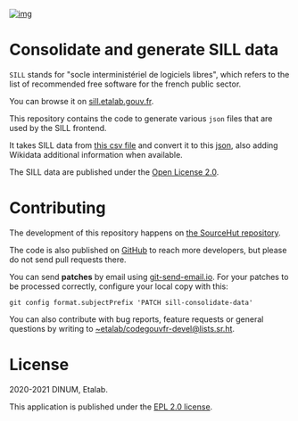 [![img](https://img.shields.io/badge/Licence-EPL-orange.svg?style=flat-square)](https://git.sr.ht/~etalab/sill-consolidate-data/blob/master/LICENSE)


# Consolidate and generate SILL data

`SILL` stands for "socle interministériel de logiciels libres", which
refers to the list of recommended free software for the french public
sector.

You can browse it on [sill.etalab.gouv.fr](https://sill.etalab.gouv.fr).

This repository contains the code to generate various `json` files that
are used by the SILL frontend.

It takes SILL data from [this csv file](https://git.sr.ht/~etalab/sill/blob/master/sill.csv) and convert it to this [json](https://code.gouv.fr/data/sill.json),
also adding Wikidata additional information when available.

The SILL data are published under the [Open License 2.0](https://www.etalab.gouv.fr/licence-ouverte-open-licence).


# Contributing

The development of this repository happens on [the SourceHut
repository](https://git.sr.ht/~etalab/sill-consolidate-data).  

The code is also published on [GitHub](https://github.com/etalab/sill-data/) to reach more developers, but
please do not send pull requests there.

You can send **patches** by email using [git-send-email.io](https://git-send-email.io/).  For your
patches to be processed correctly, configure your local copy with
this:

    git config format.subjectPrefix 'PATCH sill-consolidate-data'

You can also contribute with bug reports, feature requests or general
questions by writing to [~etalab/codegouvfr-devel@lists.sr.ht](mailto:~etalab/codegouvfr-devel@lists.sr.ht).


# License

2020-2021 DINUM, Etalab.

This application is published under the [EPL 2.0 license](https://git.sr.ht/~etalab/sill-consolidate-data/blob/master/LICENSE).

